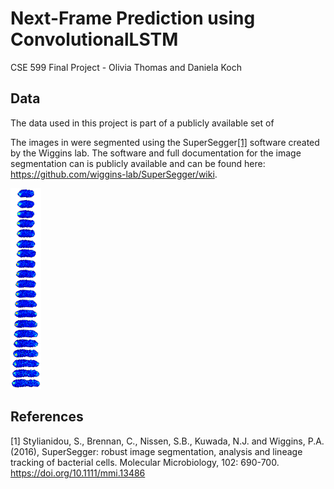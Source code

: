 # Next-Frame Prediction using ConvolutionalLSTM
CSE 599 Final Project - Olivia Thomas and Daniela Koch


## Data 


The data used in this project is part of a publicly available set of 

The images in were segmented using the SuperSegger[[1]](#1) software created by the Wiggins lab. The software and full documentation for the image segmentation can is publicly available and can be found here: https://github.com/wiggins-lab/SuperSegger/wiki. 




![Celltower1](example1.png)

## References
<a id="1">[1]</a> 
Stylianidou, S., Brennan, C., Nissen, S.B., Kuwada, N.J. and Wiggins, P.A. (2016), SuperSegger: robust image segmentation, analysis and lineage tracking of bacterial cells. Molecular Microbiology, 102: 690-700. https://doi.org/10.1111/mmi.13486

